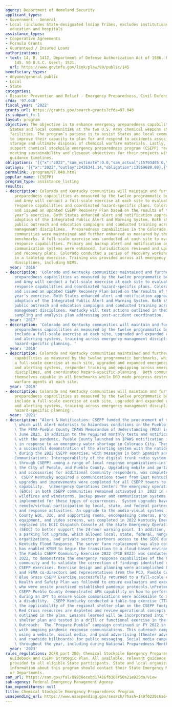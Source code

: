 ```yaml
---
agency: Department of Homeland Security
applicant_types:
- Government - General
- Local (includes State-designated lndian Tribes, excludes institutions of higher
  education and hospitals
assistance_types:
- Cooperative Agreements
- Formula Grants
- Guaranteed / Insured Loans
authorizations:
- text: 14, B, 1412, Department of Defense Authorization Act of 1986. Pub. L. 99,
    145. 50 U.S.C. &sect; 1521.
  url: https://www.govinfo.gov/link/plaw/99/public/145
beneficiary_types:
- Anyone/general public
- Local
- State
categories:
- Disaster Prevention and Relief - Emergency Preparedness, Civil Defense
cfda: '97.040'
fiscal_year: '2022'
grants_url: https://grants.gov/search-grants?cfda=97.040
is_subpart_f: 1
layout: program
objective: The objective is to enhance emergency preparedness capabilities of the
  States and local communities at the two U.S. Army chemical weapons stockpile storage
  facilities. The program’s purpose is to assist States and local communities in efforts
  to improve their capacity to plan for and respond to accidents associated with the
  storage and ultimate disposal of chemical warfare materials. Lastly, the program
  support chemical stockpile emergency preparedness program (CSEPP) recipients in
  meeting sustainability and closeout objectives for their projects within established
  guidance timelines.
obligations: '[{"x":"2022","sam_estimate":0.0,"sam_actual":15793485.0,"usa_spending_actual":4161943.71},{"x":"2023","sam_estimate":15483386.0,"sam_actual":0.0,"usa_spending_actual":25446046.37},{"x":"2024","sam_estimate":25624482.0,"sam_actual":0.0,"usa_spending_actual":14496578.58}]'
outlays: '[{"x":"2022","outlay":2426341.14,"obligation":13959689.98},{"x":"2023","outlay":6575260.22,"obligation":15483386.0},{"x":"2024","outlay":0.0,"obligation":16547650.0}]'
permalink: /program/97.040.html
popular_name: (CSEPP)
program_type: assistance_listing
results:
- description: Colorado and Kentucky communities will maintain and further enhance
    preparedness capabilities as measured by the twelve programmatic benchmarks. FEMA
    and Army will conduct a full-scale exercise at each site to evaluate community
    response capabilities and coordinated hazard-specific plans. Colorado revised
    and issued an updated CSEPP Recovery Plan based on the results of the previous
    year’s exercise. Both States enhanced alert and notification approaches through
    adoption of the Integrated Public Alert and Warning System. Both states initiated
    public outreach and education campaigns and conducted training across emergency
    management disciplines.  Preparedness capabilities in the Colorado and Kentucky
    communities were maintained and further enhanced as measured by the twelve programmatic
    benchmarks. A full-scale exercise was conducted at each site to evaluate community
    response capabilities. Primary and backup alert and notification and emergency
    communication systems were enhanced. Jurisdictions reviewed and updated response
    and recovery plans. Colorado conducted a series of recovery workshops, culminating
    in a tabletop exercise. Training was provided across all emergency management
    disciplines, including NIMS.
  year: '2016'
- description: 'Colorado and Kentucky communities maintained and further enhanced
    preparedness capabilities as measured by the twelve programmatic benchmarks. FEMA
    and Army will conduct a full-scale exercise at each site to evaluate community
    response capabilities and coordinated hazard-specific plans. Colorado revised
    and issued an updated CSEPP Recovery Plan based on the results of the previous
    year’s exercise. Both States enhanced alert and notification approaches through
    adoption of the Integrated Public Alert and Warning System. Both states initiated
    public outreach and education campaigns and conducted training across emergency
    management disciplines. Kentucky will test actions outlined in their revised recovery
    sampling and analysis plan addressing post-accident coordination. '
  year: '2017'
- description: 'Colorado and Kentucky communities will maintain and further enhance
    preparedness capabilities as measured by the twelve programmatic benchmarks, which
    include a full-scale exercise at each site, upgraded and expanded emergency communication
    and alerting systems, training across emergency management disciplines, and coordinated
    hazard-specific planning. '
  year: '2018'
- description: Colorado and Kentucky communities maintained and further enhanced preparedness
    capabilities as measured by the twelve programmatic benchmarks, which included
    a full-scale exercise at each site, upgraded and expanded emergency communication
    and alerting systems, responder training and equipping across emergency management
    disciplines, and coordinated hazard-specific planning.  Both communities assessed
    themselves capable in all benchmarks while DOD made progress destroying chemical
    warfare agents at each site.
  year: '2019'
- description: Colorado and Kentucky communities will maintain and further enhance
    preparedness capabilities as measured by the twelve programmatic benchmarks, which
    include a full-scale exercise at each site, upgraded and expanded emergency communication
    and alerting systems, training across emergency management disciplines, and coordinated
    hazard-specific planning .
  year: '2021'
- description: "Alert & Notification: CSEPP funded the procurement of mobile signboards\
    \ which will alert motorists to hazardous conditions in the Pueblo Community.\
    \ The FEMA-Pueblo County IPAWS Memorandum of Understanding (MOU) is valid through\
    \ June 2023. In addition to the required monthly tests and notifications associated\
    \ with the pandemic, Pueblo County launched an IPAWS notification in July 2021\
    \ in response to an emergency water shortage in Colorado City. They also conducted\
    \ a successful demonstration of the alerting system with the national test laboratory\
    \ during the 2022 CSEPP exercise, with messages in both Spanish and English. \n\
    Communications: Interoperability of the digital trunk radio system (purchased\
    \ through CSEPP) among a range of local response organizations—including the PCD,\
    \ the City of Pueblo, and Pueblo County. Upgrading mobile and portable radios\
    \ and accessories for additional community responders, was completed in 2022.\
    \  CSEPP Kentucky acquired a communications tower from East Kentucky Power, and\
    \ upgrades and improvements were completed for all CSEPP towers to enhance their\
    \ capability.  \nEmergency Operations Center: The emergency operations centers\
    \ (EOCs) in both CSEPP communities remained activated in  2022 in response to\
    \ wildfires and windstorms. Backup power and communication systems were successfully\
    \ implemented for these types of occurrences.  System upgrades have enabled broader\
    \ remote/virtual participation by local, state, and federal partners in EOC planning\
    \ and response activities. An upgrade to the audio-visual systems in the Pueblo\
    \ County EOC, JIC, and supporting rooms, encompassing cameras, projectors, sound\
    \ equipment, and video screens, was completed in 2022 Kentucky Emergency Management\
    \ replaced its ECIC Dispatch Console at the State Emergency Operations Center\
    \ (SEOC) to better support the 24-hour warning point. In addition, KYEM completed\
    \ a parking lot upgrade, which allowed local, state, federal, nongovernmental\
    \ organizations, and private sector partners access to the SEOC during the Eastern\
    \ Kentucky Flood Response. The server farm replacement was also completed, which\
    \ has enabled KYEM to begin the transition to a cloud-based environment. \nExercise:\
    \ The Pueblo CSEPP Community Exercise 2022 (PCD EX22) was conducted on May 4,\
    \ 2022, to demonstrate the emergency response capabilities of the Colorado CSEPP\
    \ community and to validate the correction of findings identified during past\
    \ CSEPP exercises. Exercise design and planning were accomplished by U.S. Army\
    \ and FEMA co-directors and representatives from the PCD, Pueblo County. The 2022\
    \ Blue Grass CSEPP Exercise successfully returned to a full-scale event. The CSEPP\
    \ Health and Safety Plan was followed to ensure evaluators and exercise participants\
    \ who were onsite practiced established pandemic protocols.\nProtective Actions:\
    \ CSEPP Pueblo County demonstrated AFN capability on how to perform a loop system\
    \ during an IPT to ensure voice communications were accessible to anyone with\
    \ a disability.  CSEPP Kentucky conducted a table-top exercise (TTX) to exercise\
    \ the applicability of the regional shelter plan on the CSEPP footprint when American\
    \ Red Cross resources are depleted and review operational concepts and responsibilities\
    \ outlined in the plan. Lessons learned will be incorporated into the regional\
    \ shelter plan and tested in a drill or functional exercise in the future.\nPublic\
    \ Outreach:  The “Prepare Pueblo” campaign continued in FY 2022 in conjunction\
    \ with ongoing pandemic response communications. This outreach campaign includes\
    \ using a website, social media, and paid advertising (theater advertisements\
    \ and roadside billboards) for public messaging. Social media campaigns were conducted\
    \ throughout the year, including during National Preparedness Month."
  year: '2023'
rules_regulations: 2CFR part 200; Chemical Stockpile Emergency Preparedness Program
  Guidebook and CSEPP Strategic Plan. All available, relevant guidance is routinely
  provided to all eligible State participants. State and local organizations desiring
  information about this program should contact their State Emergency Management Agencies
  or Departments.
sam_url: https://sam.gov/fal/89938ecebd17416fb368f50a21e925da/view
sub-agency: Federal Emergency Management Agency
tax_expenditures: null
title: Chemical Stockpile Emergency Preparedness Program
usaspending_url: https://www.usaspending.gov/search/?hash=149f0230c6a643220cd9c75cb5fcb8f2
---
```

